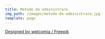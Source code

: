 ```yaml
---
title: Metode de administrare
img_path: /images/metode-de-administrare.jpg
template: page
---
```

<a href="http://www.freepik.com">Designed by welcomia / Freepik</a>
